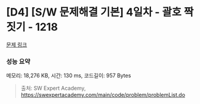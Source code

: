 # [D4] [S/W 문제해결 기본] 4일차 - 괄호 짝짓기 - 1218 

[문제 링크](https://swexpertacademy.com/main/code/problem/problemDetail.do?contestProbId=AV14eWb6AAkCFAYD) 

### 성능 요약

메모리: 18,276 KB, 시간: 130 ms, 코드길이: 957 Bytes



> 출처: SW Expert Academy, https://swexpertacademy.com/main/code/problem/problemList.do